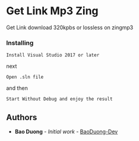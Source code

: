 # Get Link Mp3 Zing
Get Link download 320kpbs or lossless on zingmp3

### Installing
```
Install Visual Studio 2017 or later
```

next

```
Open .sln file
```

and then

```
Start Without Debug and enjoy the result
```

## Authors

* **Bao Duong** - *Initial work* - [BaoDuong-Dev](https://github.com/baoduong-dev)
